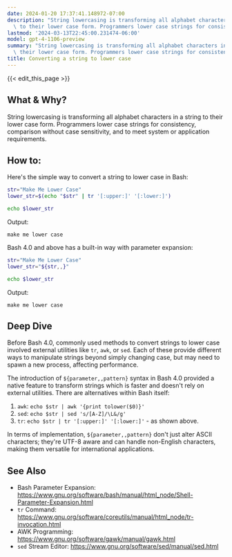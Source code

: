```yaml
---
date: 2024-01-20 17:37:41.148972-07:00
description: "String lowercasing is transforming all alphabet characters in a string\
  \ to their lower case form. Programmers lower case strings for consistency,\u2026"
lastmod: '2024-03-13T22:45:00.231474-06:00'
model: gpt-4-1106-preview
summary: "String lowercasing is transforming all alphabet characters in a string to\
  \ their lower case form. Programmers lower case strings for consistency,\u2026"
title: Converting a string to lower case
---
```


{{< edit_this_page >}}

## What & Why?

String lowercasing is transforming all alphabet characters in a string to their lower case form. Programmers lower case strings for consistency, comparison without case sensitivity, and to meet system or application requirements.

## How to:

Here's the simple way to convert a string to lower case in Bash:

```Bash
str="Make Me Lower Case"
lower_str=$(echo "$str" | tr '[:upper:]' '[:lower:]')

echo $lower_str
```

Output:

```
make me lower case
```

Bash 4.0 and above has a built-in way with parameter expansion:

```Bash
str="Make Me Lower Case"
lower_str="${str,,}"

echo $lower_str
```

Output:

```
make me lower case
```

## Deep Dive

Before Bash 4.0, commonly used methods to convert strings to lower case involved external utilities like `tr`, `awk`, or `sed`. Each of these provide different ways to manipulate strings beyond simply changing case, but may need to spawn a new process, affecting performance.

The introduction of `${parameter,,pattern}` syntax in Bash 4.0 provided a native feature to transform strings which is faster and doesn't rely on external utilities. There are alternatives within Bash itself:

1. `awk`: `echo $str | awk '{print tolower($0)}'`
2. `sed`: `echo $str | sed 's/[A-Z]/\L&/g'`
3. `tr`: `echo $str | tr '[:upper:]' '[:lower:]'` - as shown above.

In terms of implementation, `${parameter,,pattern}` don't just alter ASCII characters; they're UTF-8 aware and can handle non-English characters, making them versatile for international applications.

## See Also

- Bash Parameter Expansion: https://www.gnu.org/software/bash/manual/html_node/Shell-Parameter-Expansion.html
- `tr` Command: https://www.gnu.org/software/coreutils/manual/html_node/tr-invocation.html
- AWK Programming: https://www.gnu.org/software/gawk/manual/gawk.html
- `sed` Stream Editor: https://www.gnu.org/software/sed/manual/sed.html
